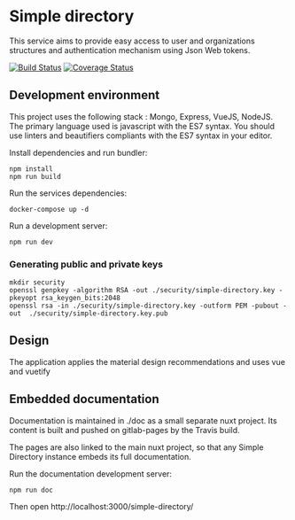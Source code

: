 # Simple directory
This service aims to provide easy access to user and organizations structures and authentication mechanism using Json Web tokens.

[![Build Status](https://travis-ci.org/koumoul-dev/simple-directory.svg?branch=master)](https://travis-ci.org/koumoul-dev/simple-directory)
[![Coverage Status](https://coveralls.io/repos/github/koumoul-dev/simple-directory/badge.svg?branch=master)](https://coveralls.io/github/koumoul-dev/simple-directory?branch=master)

## Development environment

This project uses the following stack : Mongo, Express, VueJS, NodeJS. The primary language used is javascript with the ES7 syntax.
You should use linters and beautifiers compliants with the ES7 syntax in your editor.

Install dependencies and run bundler:

```
npm install
npm run build
```

Run the services dependencies:

```
docker-compose up -d
```

Run a development server:

```
npm run dev
```

### Generating public and private keys

```
mkdir security
openssl genpkey -algorithm RSA -out ./security/simple-directory.key -pkeyopt rsa_keygen_bits:2048
openssl rsa -in ./security/simple-directory.key -outform PEM -pubout -out  ./security/simple-directory.key.pub
```

## Design

The application applies the material design recommendations and uses vue and vuetify

## Embedded documentation

Documentation is maintained in ./doc as a small separate nuxt project. Its content is built and pushed on gitlab-pages by the Travis build.

The pages are also linked to the main nuxt project, so that any Simple Directory instance embeds its full documentation.

Run the documentation development server:

```
npm run doc
```

Then open http://localhost:3000/simple-directory/
